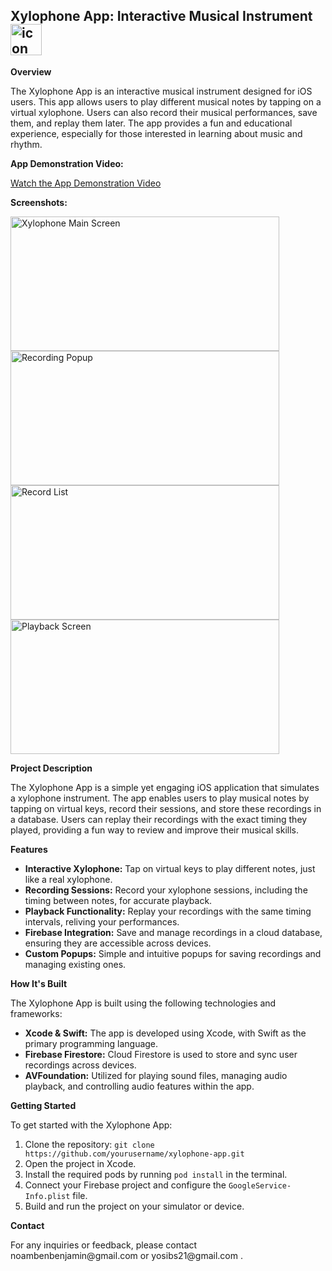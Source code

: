 <h2>Xylophone App: Interactive Musical Instrument <img src="https://example.com/path/to/xylophone-icon.png" alt="icon" width="50" height="50"></h2>
<p><strong>Overview</strong></p>
<p>The Xylophone App is an interactive musical instrument designed for iOS users. This app allows users to play different musical notes by tapping on a virtual xylophone. Users can also record their musical performances, save them, and replay them later. The app provides a fun and educational experience, especially for those interested in learning about music and rhythm.</p>
<p><strong>App Demonstration Video:</strong></p>
<a href="https://www.youtube.com/watch?v=w7ZfHcMhW8Y">Watch the App Demonstration Video</a>
<p></p> <!-- Add an empty paragraph for spacing -->
<p><strong>Screenshots:</strong></p>
<img src="https://github.com/user-attachments/assets/d3020c82-3883-4f9c-a8e6-2358f7af8985" alt="Xylophone Main Screen" width="430" height="215">
<img src="https://github.com/user-attachments/assets/4211c895-7fab-4686-8fd4-3f9565476b73" alt="Recording Popup" width="430" height="215">
<img src="https://github.com/user-attachments/assets/78b95cfa-33dd-4aba-bd4a-22a3830bcc50" alt="Record List" width="430" height="215">
<img src="https://github.com/user-attachments/assets/3c421057-0fc8-47b6-b5be-325e4aa44acd" alt="Playback Screen" width="430" height="215">
<p><strong>Project Description</strong></p>
<p>The Xylophone App is a simple yet engaging iOS application that simulates a xylophone instrument. The app enables users to play musical notes by tapping on virtual keys, record their sessions, and store these recordings in a database. Users can replay their recordings with the exact timing they played, providing a fun way to review and improve their musical skills.</p>
<p><strong>Features</strong></p>
<ul>
  <li><strong>Interactive Xylophone:</strong> Tap on virtual keys to play different notes, just like a real xylophone.</li>
  <li><strong>Recording Sessions:</strong> Record your xylophone sessions, including the timing between notes, for accurate playback.</li>
  <li><strong>Playback Functionality:</strong> Replay your recordings with the same timing intervals, reliving your performances.</li>
  <li><strong>Firebase Integration:</strong> Save and manage recordings in a cloud database, ensuring they are accessible across devices.</li>
  <li><strong>Custom Popups:</strong> Simple and intuitive popups for saving recordings and managing existing ones.</li>
</ul>
<p><strong>How It's Built</strong></p>
<p>The Xylophone App is built using the following technologies and frameworks:</p>
<ul>
  <li><strong>Xcode & Swift:</strong> The app is developed using Xcode, with Swift as the primary programming language.</li>
  <li><strong>Firebase Firestore:</strong> Cloud Firestore is used to store and sync user recordings across devices.</li>
  <li><strong>AVFoundation:</strong> Utilized for playing sound files, managing audio playback, and controlling audio features within the app.</li>
</ul>
<p><strong>Getting Started</strong></p>
<p>To get started with the Xylophone App:</p>
<ol>
  <li>Clone the repository: <code>git clone https://github.com/yourusername/xylophone-app.git</code></li>
  <li>Open the project in Xcode.</li>
  <li>Install the required pods by running <code>pod install</code> in the terminal.</li>
  <li>Connect your Firebase project and configure the <code>GoogleService-Info.plist</code> file.</li>
  <li>Build and run the project on your simulator or device.</li>
</ol>
<p><strong>Contact</strong></p>
<p>For any inquiries or feedback, please contact noambenbenjamin@gmail.com or yosibs21@gmail.com .</p>
